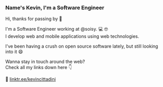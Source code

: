 ### Name's Kevin, I'm a Software Engineer

Hi, thanks for passing by 🖖

I'm a Software Engineer working at @soisy. 💻 🤓  
I develop web and mobile applications using web technologies.

I've been having a crush on open source software lately, but still looking into it 😄

Wanna stay in touch around the web?  
Check all my links down here 👇
 
 🌲 [linktr.ee/kevincittadini](https://linktr.ee/kevincittadini)
